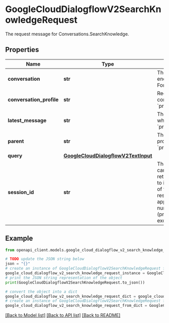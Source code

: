 # GoogleCloudDialogflowV2SearchKnowledgeRequest

The request message for Conversations.SearchKnowledge.

## Properties

Name | Type | Description | Notes
------------ | ------------- | ------------- | -------------
**conversation** | **str** | The conversation (between human agent and end user) where the search request is triggered. Format: &#x60;projects//locations//conversations/&#x60;. | [optional] 
**conversation_profile** | **str** | Required. The conversation profile used to configure the search. Format: &#x60;projects//locations//conversationProfiles/&#x60;. | [optional] 
**latest_message** | **str** | The name of the latest conversation message when the request is triggered. Format: &#x60;projects//locations//conversations//messages/&#x60;. | [optional] 
**parent** | **str** | The parent resource contains the conversation profile Format: &#39;projects/&#39; or &#x60;projects//locations/&#x60;. | [optional] 
**query** | [**GoogleCloudDialogflowV2TextInput**](GoogleCloudDialogflowV2TextInput.md) |  | [optional] 
**session_id** | **str** | The ID of the search session. The session_id can be combined with Dialogflow V3 Agent ID retrieved from conversation profile or on its own to identify a search session. The search history of the same session will impact the search result. It&#39;s up to the API caller to choose an appropriate &#x60;Session ID&#x60;. It can be a random number or some type of session identifiers (preferably hashed). The length must not exceed 36 characters. | [optional] 

## Example

```python
from openapi_client.models.google_cloud_dialogflow_v2_search_knowledge_request import GoogleCloudDialogflowV2SearchKnowledgeRequest

# TODO update the JSON string below
json = "{}"
# create an instance of GoogleCloudDialogflowV2SearchKnowledgeRequest from a JSON string
google_cloud_dialogflow_v2_search_knowledge_request_instance = GoogleCloudDialogflowV2SearchKnowledgeRequest.from_json(json)
# print the JSON string representation of the object
print(GoogleCloudDialogflowV2SearchKnowledgeRequest.to_json())

# convert the object into a dict
google_cloud_dialogflow_v2_search_knowledge_request_dict = google_cloud_dialogflow_v2_search_knowledge_request_instance.to_dict()
# create an instance of GoogleCloudDialogflowV2SearchKnowledgeRequest from a dict
google_cloud_dialogflow_v2_search_knowledge_request_from_dict = GoogleCloudDialogflowV2SearchKnowledgeRequest.from_dict(google_cloud_dialogflow_v2_search_knowledge_request_dict)
```
[[Back to Model list]](../README.md#documentation-for-models) [[Back to API list]](../README.md#documentation-for-api-endpoints) [[Back to README]](../README.md)


